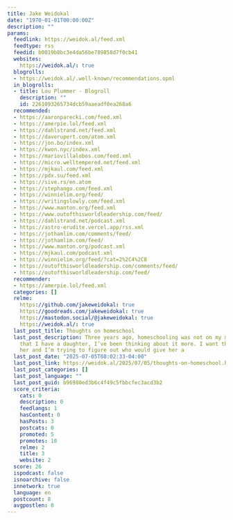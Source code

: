 ```yaml
---
title: Jake Weidokal
date: "1970-01-01T00:00:00Z"
description: ""
params:
  feedlink: https://weidok.al/feed.xml
  feedtype: rss
  feedid: b0019b8bc3e4da56be789858d7f0cb41
  websites:
    https://weidok.al/: true
  blogrolls:
  - https://weidok.al/.well-known/recommendations.opml
  in_blogrolls:
  - title: Lou Plummer - Blogroll
    description: ""
    id: 2261093265734dcb59aaeadf0ea268a6
  recommended:
  - https://aaronparecki.com/feed.xml
  - https://amerpie.lol/feed.xml
  - https://dahlstrand.net/feed.xml
  - https://daverupert.com/atom.xml
  - https://jon.bo/index.xml
  - https://kwon.nyc/index.xml
  - https://mariovillalobos.com/feed.xml
  - https://micro.welltempered.net/feed.xml
  - https://mjkaul.com/feed.xml
  - https://pdx.su/feed.xml
  - https://sive.rs/en.atom
  - https://stephango.com/feed.xml
  - https://winnielim.org/feed/
  - https://writingslowly.com/feed.xml
  - https://www.manton.org/feed.xml
  - https://www.outofthisworldleadership.com/feed/
  - https://dahlstrand.net/podcast.xml
  - https://astro-erudite.vercel.app/rss.xml
  - https://jothamlim.com/comments/feed/
  - https://jothamlim.com/feed/
  - https://www.manton.org/podcast.xml
  - https://mjkaul.com/podcast.xml
  - https://winnielim.org/feed/?cat=2%2C4%2C8
  - https://outofthisworldleadership.com/comments/feed/
  - https://outofthisworldleadership.com/feed/
  recommender:
  - https://amerpie.lol/feed.xml
  categories: []
  relme:
    https://github.com/jakeweidokal: true
    https://goodreads.com/jakeweidokal: true
    https://mastodon.social/@jakeweidokal: true
    https://weidok.al/: true
  last_post_title: Thoughts on homeschool
  last_post_description: Three years ago, homeschooling was not on my mind. But now
    that I have a daughter, I’ve been thinking about it more. I want the best for
    her and I’m trying to figure out who would give her a
  last_post_date: "2025-07-05T08:02:33-04:00"
  last_post_link: https://weidok.al/2025/07/05/thoughts-on-homeschool.html
  last_post_categories: []
  last_post_language: ""
  last_post_guid: b96980ed3b6c4f49c5fbbcfec3acd3b2
  score_criteria:
    cats: 0
    description: 0
    feedlangs: 1
    hasContent: 0
    hasPosts: 3
    postcats: 0
    promoted: 5
    promotes: 10
    relme: 2
    title: 3
    website: 2
  score: 26
  ispodcast: false
  isnoarchive: false
  innetwork: true
  language: en
  postcount: 8
  avgpostlen: 0
---
```

